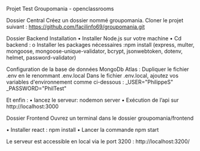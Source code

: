 Projet Test Groupomania - openclassrooms


Dossier Central
Créez un dossier nommé groupomania. 
Cloner le projet suivant :  https://github.com/facilinfo69/groupomania.git

Dossier Backend
Installation
•	Installer Node.js sur votre machine
•	Cd backend :
	o	Installer les packages nécessaires :npm install 
		(express, multer, mongoose, mongoose-unique-validator, bcrypt, jsonwebtoken, dotenv, helmet, password-validator)

Configuration de la base de données MongoDb Atlas :
Dupliquer le fichier .env en le renommant .env.local
Dans le fichier .env.local, ajoutez vos variables d'environnement comme ci-dessous :
_USER="PhilippeS"
_PASSWORD="PhilTest"

Et enfin :
•	lancez le serveur: nodemon server
•	Exécution de l’api sur http://localhost:3000


Dossier Frontend
Ouvrez un terminal dans le dossier groupomania/frontend

•	Installer react : npm install 
•	Lancer la commande npm start

Le serveur est accessible en local via le port 3200 : http://localhost:3200/


